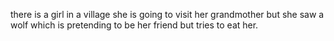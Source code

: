 there is a girl in a village she is going to visit her grandmother but she saw a wolf which is pretending to be her friend but tries to eat her.
